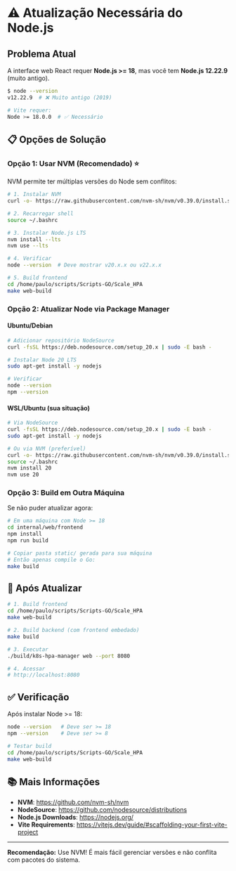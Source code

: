 # ⚠️ Atualização Necessária do Node.js

## Problema Atual

A interface web React requer **Node.js >= 18**, mas você tem **Node.js 12.22.9** (muito antigo).

```bash
$ node --version
v12.22.9  # ❌ Muito antigo (2019)

# Vite requer:
Node >= 18.0.0  # ✅ Necessário
```

## 📋 Opções de Solução

### Opção 1: Usar NVM (Recomendado) ⭐

NVM permite ter múltiplas versões do Node sem conflitos:

```bash
# 1. Instalar NVM
curl -o- https://raw.githubusercontent.com/nvm-sh/nvm/v0.39.0/install.sh | bash

# 2. Recarregar shell
source ~/.bashrc

# 3. Instalar Node.js LTS
nvm install --lts
nvm use --lts

# 4. Verificar
node --version  # Deve mostrar v20.x.x ou v22.x.x

# 5. Build frontend
cd /home/paulo/scripts/Scripts-GO/Scale_HPA
make web-build
```

### Opção 2: Atualizar Node via Package Manager

#### Ubuntu/Debian
```bash
# Adicionar repositório NodeSource
curl -fsSL https://deb.nodesource.com/setup_20.x | sudo -E bash -

# Instalar Node 20 LTS
sudo apt-get install -y nodejs

# Verificar
node --version
npm --version
```

#### WSL/Ubuntu (sua situação)
```bash
# Via NodeSource
curl -fsSL https://deb.nodesource.com/setup_20.x | sudo -E bash -
sudo apt-get install -y nodejs

# Ou via NVM (preferível)
curl -o- https://raw.githubusercontent.com/nvm-sh/nvm/v0.39.0/install.sh | bash
source ~/.bashrc
nvm install 20
nvm use 20
```

### Opção 3: Build em Outra Máquina

Se não puder atualizar agora:

```bash
# Em uma máquina com Node >= 18
cd internal/web/frontend
npm install
npm run build

# Copiar pasta static/ gerada para sua máquina
# Então apenas compile o Go:
make build
```

## 🚀 Após Atualizar

```bash
# 1. Build frontend
cd /home/paulo/scripts/Scripts-GO/Scale_HPA
make web-build

# 2. Build backend (com frontend embedado)
make build

# 3. Executar
./build/k8s-hpa-manager web --port 8080

# 4. Acessar
# http://localhost:8080
```

## ✅ Verificação

Após instalar Node >= 18:

```bash
node --version   # Deve ser >= 18
npm --version    # Deve ser >= 8

# Testar build
cd /home/paulo/scripts/Scripts-GO/Scale_HPA
make web-build
```

## 📚 Mais Informações

- **NVM**: https://github.com/nvm-sh/nvm
- **NodeSource**: https://github.com/nodesource/distributions
- **Node.js Downloads**: https://nodejs.org/
- **Vite Requirements**: https://vitejs.dev/guide/#scaffolding-your-first-vite-project

---

**Recomendação:** Use NVM! É mais fácil gerenciar versões e não conflita com pacotes do sistema.
